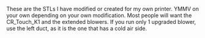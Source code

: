 These are the STLs I have modified or created for my own printer.
YMMV on your own depending on your own modification. 
Most people will want the CR_Touch_K1 and the extended blowers.
If you run only 1 upgraded blower, use the left duct, as it
is the one that has a cold air side.
